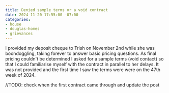 ```yaml
---
title: Denied sample terms or a void contract
date: 2024-11-20 17:55:00 -07:00
categories:
- house
- douglas-homes
- grievances
---
```


I provided my deposit cheque to Trish on November 2nd while she was boondoggling, taking forever to answer basic pricing questions.  As final pricing couldn't be determined I asked for a sample terms (void contact) so that I could familiarise myself with the contract in parallel to her delays.  It was not provided and the first time I saw the terms were were on the 47th week of 2024. 

//TODO: check when the first contract came through and update the post